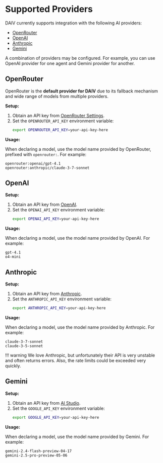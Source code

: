 # Supported Providers

DAIV currently supports integration with the following AI providers:

- [OpenRouter](https://openrouter.ai)
- [OpenAI](https://openai.com)
- [Anthropic](https://anthropic.com)
- [Gemini](https://gemini.google.com)

A combination of providers may be configured. For example, you can use OpenAI provider for one agent and Gemini provider for another.

## OpenRouter

OpenRouter is the **default provider for DAIV** due to its fallback mechanism and wide range of models from multiple providers.

**Setup:**

1. Obtain an API key from [OpenRouter Settings](https://openrouter.ai/settings/keys).
2. Set the `OPENROUTER_API_KEY` environment variable:
   ```sh
   export OPENROUTER_API_KEY=your-api-key-here
   ```

**Usage:**

When declaring a model, use the model name provided by OpenRouter, prefixed with `openrouter:`. For example:

```
openrouter:openai/gpt-4.1
openrouter:anthropic/claude-3-7-sonnet
```

## OpenAI

**Setup:**

1. Obtain an API key from [OpenAI](https://platform.openai.com/api-keys).
2. Set the `OPENAI_API_KEY` environment variable:
   ```sh
   export OPENAI_API_KEY=your-api-key-here
   ```

**Usage:**

When declaring a model, use the model name provided by OpenAI. For example:

```
gpt-4.1
o4-mini
```

## Anthropic

**Setup:**

1. Obtain an API key from [Anthropic](https://console.anthropic.com/settings/keys).
2. Set the `ANTHROPIC_API_KEY` environment variable:
   ```sh
   export ANTHROPIC_API_KEY=your-api-key-here
   ```

**Usage:**

When declaring a model, use the model name provided by Anthropic. For example:

```
claude-3-7-sonnet
claude-3-5-sonnet
```

!!! warning
    We love Anthropic, but unfortunately their API is very unstable and often returns errors.
    Also, the rate limits could be exceeded very quickly.

## Gemini

**Setup:**

1. Obtain an API key from [AI Studio](https://aistudio.google.com/apikey).
2. Set the `GOOGLE_API_KEY` environment variable:
   ```sh
   export GOOGLE_API_KEY=your-api-key-here
   ```

**Usage:**

When declaring a model, use the model name provided by Gemini. For example:

```
gemini-2.4-flash-preview-04-17
gemini-2.5-pro-preview-05-06
```

